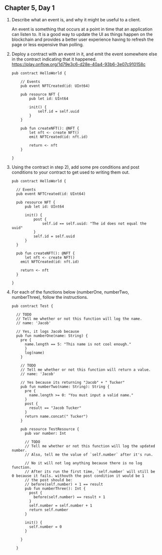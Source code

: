 ## Chapter 5, Day 1

1. Describe what an event is, and why it might be useful to a client.

    An event is something that occurs at a point in time that an application can listen to.  It is a good way to update the UI as things happen on the blockchain and provides a better user experience having to refresh the page or less expensive than polling.

2. Deploy a contract with an event in it, and emit the event somewhere else in the contract indicating that it happened.
https://play.onflow.org/1d79e3c6-d28e-40a4-93b6-3e07c910158c
    ```cadence
    pub contract HelloWorld {

        // Events
        pub event NFTCreated(id: UInt64)

        pub resource NFT {
            pub let id: UInt64

            init() {
                self.id = self.uuid
            }
        }

        pub fun createNFT(): @NFT {
            let nft <- create NFT()
            emit NFTCreated(id: nft.id)

            return <- nft
        }

    }
    ```
3. Using the contract in step 2), add some pre conditions and post conditions to your contract to get used to writing them out.
    ```cadence
    pub contract HelloWorld {

      // Events
      pub event NFTCreated(id: UInt64)

      pub resource NFT {
          pub let id: UInt64

          init() {
              post {
                  self.id == self.uuid: "The id does not equal the uuid"
              }
              self.id = self.uuid
          }
      }

      pub fun createNFT(): @NFT {
          let nft <- create NFT()
        emit NFTCreated(id: nft.id)

        return <- nft
      }

    }
    ```

  4. For each of the functions below (numberOne, numberTwo, numberThree), follow the instructions.

      ```cadence
      pub contract Test {

        // TODO
        // Tell me whether or not this function will log the name.
        // name: 'Jacob'

        // Yes, it logs Jacob because 
        pub fun numberOne(name: String) {
          pre {
            name.length == 5: "This name is not cool enough."
            }
            log(name)
          }

          // TODO
          // Tell me whether or not this function will return a value.
          // name: 'Jacob'

          // Yes because its returning "Jacob" + " Tucker"
          pub fun numberTwo(name: String): String {
            pre {
              name.length >= 0: "You must input a valid name."
            }
            post {
              result == "Jacob Tucker"
            }
            return name.concat(" Tucker")
          }

          pub resource TestResource {
            pub var number: Int

            // TODO
            // Tell me whether or not this function will log the updated number.
            // Also, tell me the value of `self.number` after it's run.

            // No it will not log anything because there is no log function.
            // After its run the first time, `self.number` will still be 0 because it fails. withouth the post condition it would be 1
            // the post should be:
            // before(self.number) + 1 == result
            pub fun numberThree(): Int {
              post {
                before(self.number) == result + 1
              }
              self.number = self.number + 1
              return self.number
            }

            init() {
              self.number = 0
            }

          }

        }
        ```
